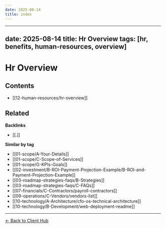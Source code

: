 ```yaml
---
date: 2025-08-14
title: index
---
```

---
date: 2025-08-14
title: Hr Overview
tags: [hr, benefits, human-resources, overview]
---
# Hr Overview

<!-- AUTO-TOC:START -->

## Contents
- [[12-human-resources/hr-overview]]

<!-- AUTO-TOC:END -->


<!-- RELATED:START -->

## Related
**Backlinks**
- [[.]]

**Similar by tag**
- [[01-scope/A-Your-Details]]
- [[01-scope/C-Scope-of-Services]]
- [[01-scope/G-KPIs-Goals]]
- [[02-investment/B-ROI-Payment-Projection-Example/B-ROI-and-Payment-Projection-Example]]
- [[03-roadmap-strategies-faqs/B-Strategies]]
- [[03-roadmap-strategies-faqs/C-FAQs]]
- [[07-financials/C-Contractors/payroll-contractors]]
- [[09-operations/C-Vendors/vendors-list]]
- [[10-technology/A-Architecture/cfo-os-technical-architecture]]
- [[10-technology/B-Development/web-deployment-readme]]

<!-- RELATED:END -->


















---
[← Back to Client Hub](https://www.builtbyrays.com/Client-Vault/portal)